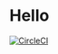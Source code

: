 # Hello
[![CircleCI](https://circleci.com/gh/olufuwatobi/hello.svg?style=svg)](https://circleci.com/gh/olufuwatobi/hello)